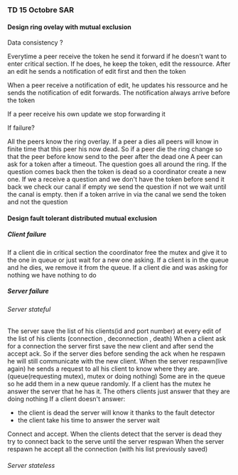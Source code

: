 ### TD 15 Octobre SAR
#### Design ring ovelay with mutual exclusion

Data consistency ?

Everytime a peer receive the token he send it forward if he doesn't want to enter critical section.
If he does, he keep the token, edit the ressource.
After an edit he sends a notification of edit first and then the token

When a peer receive a notification of edit, he updates his ressource and he sends the notification of edit forwards.
The notification always arrive before the token

If a peer receive his own update we stop forwarding it


If failure?

All the peers know the ring overlay. 
If a peer a dies all peers will know in finite time that this peer his now dead.
So if a peer die the ring change so that the peer before know send to the peer after the dead one
A peer can ask for a token after a timeout. The question goes all around the ring.
If the question comes back then the token is dead so a coordinator create a new one.
If we a receive a question and we don't have the token before send it back we check our canal if empty we send the question if not we wait until the canal is empty. then if a token arrive in via the canal we send the token and not the question



#### Design fault tolerant distributed mutual exclusion

##### Client failure

If a client die in critical section the coordinator free the mutex and give it to the one in queue or just wait for a new one asking.
If a client is in the queue and he dies, we remove it from the queue.
If a client die and was asking for nothing we have nothing to do

##### Server failure

###### Server stateful

The server save the list of his clients(id and port number) at every edit of the list of his clients (connection , deconnection , death)
When a client ask for a connection the server first save the new client and after send the accept ack.
So if the server dies before sending the ack when he respawn he will still communicate with the new client.
When the server respawn(live again) he sends a request to all his client to know where they are. (queue(requesting mutex), mutex or doing nothing)
Some are in the queue so he add them in a new queue randomly.
If a client has the mutex he answer the server that he has it.
The others clients just answer that they are doing nothing
If a client doesn't answer: 
- the client is dead the server will know it thanks to the fault detector
- the client take his time to answer the server wait

Connect and accept.
When the clients detect that the server is dead they try to connect back to the serve until the server respwan
When the server respawn he accept all the connection (with his list previously saved)


###### Server stateless

